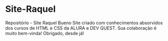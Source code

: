 # Site-Raquel
Repositório - Site Raquel Bueno
Site criado com conhecimentos absorvidos dos cursos de HTML e CSS da ALURA e DEV QUEST.
Sua colaboração é muito bem-vinda!
Obrigado, desde já!
